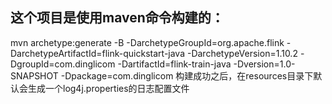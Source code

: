 ## 这个项目是使用maven命令构建的：
mvn archetype:generate -B -DarchetypeGroupId=org.apache.flink -DarchetypeArtifactId=flink-quickstart-java -DarchetypeVersion=1.10.2 -DgroupId=com.dinglicom -DartifactId=flink-train-java -Dversion=1.0-SNAPSHOT -Dpackage=com.dinglicom
构建成功之后，在resources目录下默认会生成一个log4j.properties的日志配置文件
